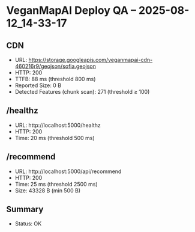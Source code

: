 # VeganMapAI Deploy QA – 2025-08-12_14-33-17
## CDN
- URL: https://storage.googleapis.com/veganmapai-cdn-460216r9/geojson/sofia.geojson
- HTTP: 200
- TTFB: 88 ms (threshold 800 ms)
- Reported Size: 0 B
- Detected Features (chunk scan): 271 (threshold ≥ 100)

## /healthz
- URL: http://localhost:5000/healthz
- HTTP: 200
- Time: 20 ms (threshold 500 ms)

## /recommend
- URL: http://localhost:5000/api/recommend
- HTTP: 200
- Time: 25 ms (threshold 2500 ms)
- Size: 43328 B (min 500 B)

## Summary
- Status: OK
